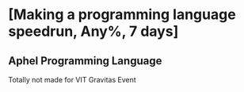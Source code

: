 # [Making a programming language speedrun, Any%, 7 days]
## Aphel Programming Language 
Totally not made for VIT Gravitas Event
